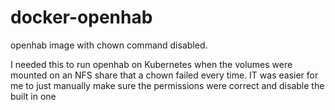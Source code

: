 # docker-openhab

openhab image with chown command disabled. 

I needed this to run openhab on Kubernetes when the volumes were mounted on an NFS share that a chown failed every time. IT was easier for me to just manually make sure the permissions were correct and disable the built in one

